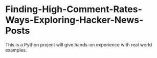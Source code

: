 # Finding-High-Comment-Rates-Ways-Exploring-Hacker-News-Posts
This is a Python project will give hands-on experience with real world examples.
